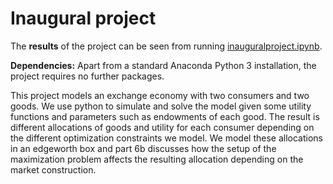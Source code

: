 # Inaugural project

The **results** of the project can be seen from running [inauguralproject.ipynb](inauguralproject.ipynb).

**Dependencies:** Apart from a standard Anaconda Python 3 installation, the project requires no further packages.

This project models an exchange economy with two consumers and two goods. We use python to simulate and solve the model given some utility functions and parameters such as endowments of each good. The result is different allocations of goods and utility for each consumer depending on the different optimization constraints we model. We model these allocations in an edgeworth box and part 6b discusses how the setup of the maximization problem affects the resulting allocation depending on the market construction.